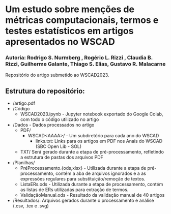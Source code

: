 # Um estudo sobre menções de métricas computacionais, termos e testes estatísticos em artigos apresentados no WSCAD

### Autoria: Rodrigo S. Nurmberg , Rogério L. Rizzi , Claudia B. Rizzi, Guilherme Galante, Thiago S. Elias, Gustavo R. Malacarne

Repositório do artigo submetido ao WSCAD2023.

## Estrutura do repositório:

 - /artigo.pdf
 - /Código
	 - WSCAD2023.ipynb - Jupyter notebook exportado do Google Colab, com todo o código utilizado no artigo
 - /Dados - Dados processados no artigo
	 - PDF/
		 -	WSCAD\<AAAA\>/ - Um subdiretório para cada ano do WSCAD
			 - links.txt: Links para os artigos em PDF nos Anais do WSCAD (SBC Open Lib - SOL)
	 - TXT/ Será gerado durante a etapa de pré-processamento, refletindo a estrutura de pastas dos arquivos PDF
 - /Planilhas/
	 - PréProcessamento.{ods,xlsx} - Utilizada durante a etapa de pré-processamento, contém a aba de arquivos ignorados e a as expressões regulares para substituição/remoção de textos.
	 - ListaERs.ods - Utilizada durante a etapa de processamento, contém as listas de ERs utilizadas para extração de termos.
	 - ValidaçãoManual.ods - Resultado da validação manual de 40 artigos
 - /Resultados/: Arquivos gerados durante o processamento e análise (.csv, .tex e .svg)
 
